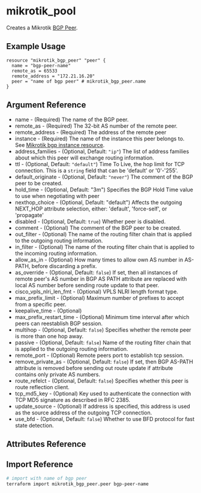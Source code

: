 # mikrotik_pool

Creates a Mikrotik [BGP Peer](https://wiki.mikrotik.com/wiki/Manual:Routing/BGP#Peer).

## Example Usage

```hcl
resource "mikrotik_bgp_peer" "peer" {
  name = "bgp-peer-name"
  remote_as = 65533
  remote_address = "172.21.16.20"
  peer = "name of bgp peer" # mikrotik_bgp_peer.name
}
```

## Argument Reference
* name - (Required) The name of the BGP peer.
* remote_as - (Required) The 32-bit AS number of the remote peer.
* remote_address - (Required) The address of the remote peer
* instance - (Required)	The name of the instance this peer belongs to.
See [Mikrotik bgp instance resource](https://github.com/ddelnano/terraform-provider-mikrotik/blob/master/docs/resources/bgp_instance.md).
* address_families - (Optional, Default: `"ip"`) The list of address families about which this peer will exchange routing information.
* ttl - (Optional, Default: `"default"`) Time To Live, the hop limit for TCP connection. This is a `string` field that can be 'default' or '0'-'255'.
* default_originate - (Optional, Default: `"never"`) The comment of the BGP peer to be created.
* hold_time - (Optional, Default: "3m") Specifies the BGP Hold Time value to use when negotiating with peer
* nexthop_choice - (Optional, Default: "default") Affects the outgoing NEXT_HOP attribute selection, either:  'default', 'force-self', or 'propagate'
* disabled - (Optional, Default: `true`) Whether peer is disabled.
* comment - (Optional) The comment of the BGP peer to be created.
* out_filter - (Optional) The name of the routing filter chain that is applied to the outgoing routing information. 
* in_filter - (Optional) The name of the routing filter chain that is applied to the incoming routing information.
* allow_as_in - (Optional) How many times to allow own AS number in AS-PATH, before discarding a prefix.
* as_override - (Optional, Default: `false`) If set, then all instances of remote peer's AS number in BGP AS PATH attribute are replaced with local AS number before sending route update to that peer.
* cisco_vpls_nlri_len_fmt - (Optional) VPLS NLRI length format type.
* max_prefix_limit - (Optional) Maximum number of prefixes to accept from a specific peer.
* keepalive_time - (Optional)
* max_prefix_restart_time - (Optional) Minimum time interval after which peers can reestablish BGP session.
* multihop - (Optional, Default: `false`)	Specifies whether the remote peer is more than one hop away.
* passive - (Optional, Default: `false`) Name of the routing filter chain that is applied to the outgoing routing information.
* remote_port - (Optional) Remote peers port to establish tcp session.
* remove_private_as - (Optional, Default: `false`) If set, then BGP AS-PATH attribute is removed before sending out route update if attribute contains only private AS numbers.
* route_refelct - (Optional, Default: `false`) Specifies whether this peer is route reflection client.
* tcp_md5_key - (Optional) Key used to authenticate the connection with TCP MD5 signature as described in RFC 2385.
* update_source - (Optional) If address is specified, this address is used as the source address of the outgoing TCP connection.
* use_bfd - (Optional, Default: `false`) Whether to use BFD protocol for fast state detection.


## Attributes Reference

## Import Reference

```bash
# import with name of bgp peer 
terraform import mikrotik_bgp_peer.peer bgp-peer-name
```

